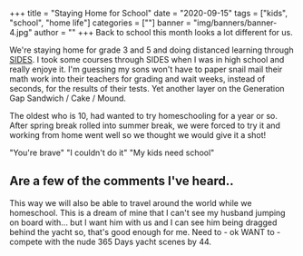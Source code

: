 +++
title = "Staying Home for School"
date = "2020-09-15"
tags = ["kids", "school", "home life"]
categories = [""]
banner = "img/banners/banner-4.jpg"
author = ""
+++
Back to school this month looks a lot different for us.

We're staying home for grade 3 and 5 and doing distanced learning through <a href="https://www.sides.ca/en/k-9-programs.html" target="_blank">SIDES</a>.
I took some courses through SIDES when I was in high school and really enjoye it.  I'm guessing my sons won't have to paper snail mail their math work into their teachers for grading and wait weeks, instead of seconds, for the results of their tests.  Yet another layer on the Generation Gap Sandwich / Cake / Mound.

The oldest who is 10, had wanted to try homeschooling for a year or so.  After spring break rolled into summer break, we were forced to try it and working from home went well so we thought we would give it a shot!

"You're brave"
"I couldn't do it"
"My kids need school"

Are a few of the comments I've heard..
--

This way we will also be able to travel around the world while we homeschool.  This is a dream of mine that I can't see my husband jumping on board with... but I want him with us and I can see him being dragged behind the yacht so, that's good enough for me.  Need to - ok WANT to - compete with the nude 365 Days yacht scenes by 44.
